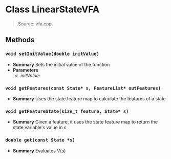 # Class LinearStateVFA
> Source: vfa.cpp
## Methods
### ``void setInitValue(double initValue)``
* **Summary**
  Sets the initial value of the function
* **Parameters**
  * _initValue_: 
### ``void getFeatures(const State* s, FeatureList* outFeatures)``
* **Summary**
  Uses the state feature map to calculate the features of a state
### ``void getFeatureState(size_t feature, State* s)``
* **Summary**
  Given a feature, it uses the state feature map to return the state variable's value in s
### ``double get(const State *s)``
* **Summary**
  Evaluates V(s)
